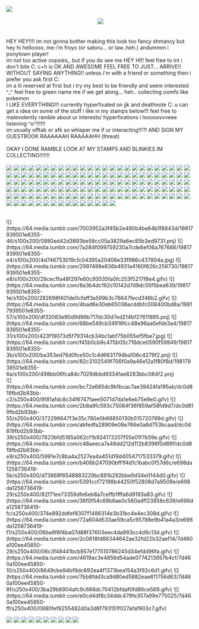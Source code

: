  ![](https://i.pinimg.com/originals/f5/fd/b7/f5fdb72fc16d8321eafa563679d0593b.gif) <br/>
<br/>
⠀⠀⠀⠀⠀⠀⠀⠀⠀⠀⠀⠀⠀⠀⠀⠀⠀⠀⠀⠀⠀⠀⠀⠀![](https://64.media.tumblr.com/51bde53c9332aa9dd5d78f3e2787f9de/b1701af0a1435f1a-96/s250x400/231a9a72c1fd1e49c443816d0fc12d47e8a37e5e.gifv) <br/>
<br/>
<br/>
HEY HEY!!!! im not gonna bother making this look too fancy shmancy but hey hi helloooo, me i'm froyo (or satoru... or law..heh.) andummm i ponytown player! <br/>
im not too active oopsies,, but if you do see me HEY HI!! feel free to int i don't bite C: c+h is OK AND AWESOME FEEL FREE TO JUST... ARRIVE!! WITHOUT SAYING ANYTHING!! unless i'm with a friend or something then i prefer you ask first C: <br/>
im a lil reserved at first but i try my best to be friendly and seem interested ^_^ feel free to green name me if we get along... heh.. collecting oomfs like pokemon <br/>
I LIKE EVERYTHING!!! currently hyperfixated on jjk and deathnote C: u can get a idea on some of the stuff i like in my stamps below!!! feel free to malevolently ramble about ur interests/ hyperfixations i looooovvveee listening ^o^!!!!!! <br/>
im usually offtab or afk so whisper me if ur interacting!!!?! AND SIGN MY GUESTBOOK RAAAAAAH RAAAAAHH (threat) <br/>
<br/>
OKAY I DONE RAMBLE LOOK AT MY STAMPS AND BLINKIES IM COLLECTING!!!!!!! <br/>
<br/>
![](https://64.media.tumblr.com/99da0a6c941ad2594a7fb4bd15ad6525/7550965e59bdac14-ac/s250x400/476e9ab5002fe9c827583b74b727704bdb352563.gifv) 
![](https://64.media.tumblr.com/baab09c9f79dea23e302cde6f51b6579/7550965e59bdac14-67/s250x400/f8f3fb72dd104c93de1104f3b5f0e6170b0df39f.gifv)
![](https://64.media.tumblr.com/8a0f19a14dd5f2695e9848ea7b4ae15d/7550965e59bdac14-91/s250x400/00133e62a43bb3cfa22382ae07037753341f1038.gifv)
![](https://64.media.tumblr.com/5b88e5caebf1f8d404db4a0c696a6461/7550965e59bdac14-9e/s250x400/0d32b73f190dcae811835446c1bf00fe2c1e10c9.gifv)
![](https://64.media.tumblr.com/7abb471d90fd0190ae6021f7a9a1b52f/6ec1f705e5198951-97/s100x200/91ee243be6e774fe834c904e7edf8d53eb879999.pnj) 
![](https://64.media.tumblr.com/da9a9e325e4e60d4a1ae5048c070aab0/6ec1f705e5198951-df/s100x200/9b2a7e31a53a502a77526a2a2c37125762544ad5.pnj)
![](https://github.com/user-attachments/assets/67a7bba4-6979-4995-ae26-0a9cb384195c)
![](https://64.media.tumblr.com/fc35d1f18a38a99709570f8b32af16f7/6ec1f705e5198951-47/s100x200/be19dd3fdcd8cbe90bdc39b13c5f8754f4a55043.pnj)
![](https://64.media.tumblr.com/a1742e550f01d8270073f6be4f753604/b415327962db018a-4f/s100x200/92c6b2192325ed002fa17446ce045a3ee761f5e1.gifv)
![](https://64.media.tumblr.com/6d4b97ea7e9a1ca6c48f528555d15c77/b415327962db018a-0f/s100x200/ac90f519e720787aa51c6fbff1fc31fd353890cb.gifv)
![](https://64.media.tumblr.com/dd1cbaa18925e73c242087f5d5f384cf/b415327962db018a-57/s100x200/13c8f90726ac2088b99d81c1aad7e9c498ff5bd1.gifv)
![](https://64.media.tumblr.com/ca7ba84b794c6b3bcf0725669416856e/b415327962db018a-b6/s100x200/62daca528f4373ac93356d2a4b9f43e5a48f040b.gifv)
![](https://64.media.tumblr.com/e8581277af5d57a2e631027dff4dc2cf/b415327962db018a-61/s100x200/6d6547aafa70ecfb0e7ca4d0ddafcaa597d8bfb7.gifv)
![](https://64.media.tumblr.com/84a4825a49a1a2dce14b67c176f28777/b415327962db018a-2c/s100x200/0c32ca7784e1ef53eff4d1cd58da272a3fe2d849.gifv)
![](https://64.media.tumblr.com/dc9c6895e85a7738cda3c5d4203a0fcb/b415327962db018a-a8/s100x200/77021cf7de0c90d4d992d0ed62b53b6db128444d.gifv)
![](https://64.media.tumblr.com/944eb0b41de37616ebe849c3440dea0a/b415327962db018a-d2/s100x200/043196441b78ccec0bd97c05752d52c3192fbc69.gifv)
![](https://64.media.tumblr.com/cdab4e5279999a1cc9d8ac550b354436/b415327962db018a-fe/s100x200/e0de78801a25c5a218f3a7c708b74b92f6c18519.gifv)
![](https://64.media.tumblr.com/11251e947bca1590d7b093aa4d36e5a6/b415327962db018a-9b/s100x200/ac6fc32fa73716d128cc2faa7d46041a8c04df56.gifv)
![](https://64.media.tumblr.com/9bafe4d54b9c83b333b1a099879d54f8/a86a15a4d492f826-a2/s100x200/0a8bb2570545d4c527c0cd0ed94de29998caee19.gifv)
![](https://64.media.tumblr.com/145391330431f4faf335212f80fe1ddb/a86a15a4d492f826-f0/s100x200/afefa0b0d66fae8a5e471aa5fc417079d74582bb.gifv)
![](https://64.media.tumblr.com/96087b08156dfc029d08acc4462dff81/a86a15a4d492f826-b1/s100x200/911efef567aea71f4b485f9ec1a30e6e3ad64cd5.gifv)
![](https://64.media.tumblr.com/d3d1b8ecd3bac1adfe4930cd5be3d75f/a86a15a4d492f826-cc/s100x200/8de32cfa79e32fcafb2439ff4df97dcc1c105cdb.gifv)
![](https://64.media.tumblr.com/86db6ed4afd2a6741b38e3994da81ed5/a86a15a4d492f826-a8/s100x200/a70eac346399fbc2e8ebdaf5c3c485658420b994.gifv)
![](https://64.media.tumblr.com/e8c0771053fcaa194b390bf6513a2bd1/a86a15a4d492f826-a8/s100x200/43c19da1c4d7196790df6a924df3e5e190452ec2.gifv)
![](https://64.media.tumblr.com/9000e496b1e7b7bbc074fbb3f688f8d1/a86a15a4d492f826-a7/s100x200/eed159c49340d60f36a3e71e49ef8f88b4c61f91.gifv)
![](https://64.media.tumblr.com/1f9d1f9870ea33908faf00284687a491/a86a15a4d492f826-97/s100x200/4f6baeb5ca21a1d586ea7f3eb4642e577f4d9caa.gifv)
![](https://64.media.tumblr.com/b5fa695432ffc1c130c4fc952ea5cfc6/a86a15a4d492f826-b2/s100x200/8ab63d4878186aa78dbb5e6277f1b88034cbfdff.gifv)
![](https://64.media.tumblr.com/c9b8d9ecf44de7b6e12540bd4690adf1/a86a15a4d492f826-8f/s100x200/39c125c934556dea895c894b4dd63cb3fd7993b7.gifv)
![](https://64.media.tumblr.com/dddfe2dc098a1e2adb06d9cd44c7fe14/734ad63bef9cd01e-b6/s100x200/159cb50ab8edae89a073e37e67870e2daf1b133b.pnj)
![](https://64.media.tumblr.com/8f3dae8c5761331d3284a18a6959bd44/734ad63bef9cd01e-b9/s100x200/a4cef8990f80235a5ff8443b74de9ea4eb454382.pnj)
![](https://64.media.tumblr.com/501e1d2a6f5ae3eadd72e66d162d1ea6/734ad63bef9cd01e-7b/s100x200/53a41808f6daff18d558d9f76552135e2c7da022.pnj)
![](https://64.media.tumblr.com/1dc830f211f08090901fbf4dc1d4985c/734ad63bef9cd01e-bd/s100x200/f73db905dc559f0b184e8cb9e4b6fc5179640cc8.pnj)
![](https://64.media.tumblr.com/8be57b0d02362cf95cb5da035a37bf2d/734ad63bef9cd01e-cf/s100x200/f15e282bc4c850779ebe41ccc312ab4cf63f253f.pnj)
![](https://64.media.tumblr.com/d0d5d6acd810aa48360fb0d3dc97b8c0/734ad63bef9cd01e-97/s100x200/51e54605c54065d9c93d0b66a9a4764955928f01.pnj)
![](https://64.media.tumblr.com/06c557fddbfe4dfd50342161a7aa1085/734ad63bef9cd01e-19/s100x200/3fea4f07ac48a515018dfd9ec220440756d2c9b1.pnj)
![](https://64.media.tumblr.com/aa37ea0595c2583e7c3bb931f5d3067f/734ad63bef9cd01e-54/s100x200/98473f21f7c82625c58643baa251224aef1b2d25.pnj)
![](https://64.media.tumblr.com/3bdbe8481f6b7707da0b0af184c17ffc/1b89285f8f5d0e2e-b9/s100x200/1b6f53e59db9842ddb1290cdccc74f6efb899be8.gifv)
![](https://64.media.tumblr.com/cb5ada68c12a05cffda92cfddc87bdf1/1b89285f8f5d0e2e-22/s100x200/87c5305e96ba9229b4374260cf86612cdde1a430.gifv)
![](https://64.media.tumblr.com/1ba3442c1a0c1aa83bbbaeae5d78d39e/1b89285f8f5d0e2e-5b/s100x200/78096394a797c93afef869d7b66abbf4f4f7f935.gifv)
![](https://64.media.tumblr.com/e6d5ed5d6728dfcc068405ddf1aef503/1b89285f8f5d0e2e-f4/s100x200/c76554ee005d3a8de03d430030e36f5ec263a709.gifv)
![](https://64.media.tumblr.com/144821f6428fb437e4d6690f2960de51/1b89285f8f5d0e2e-a9/s100x200/900c1947d49af29d520d0de37c4add534ca06fc4.gifv)
![](https://64.media.tumblr.com/bea664a2309bc8a3d475b90cd440ae7c/1b89285f8f5d0e2e-44/s100x200/b07d0d1b09438edcf9346b79c5e195bf545d39ca.gifv)
![](https://64.media.tumblr.com/c3efe32a4d87cc9cf9af832d73434ce1/6a6f2dcb3aedc262-06/s100x200/b0520506ba29426fae4314e96d127ee5d4674935.gifv)
![](https://64.media.tumblr.com/71af0ad20b8beb3674dfeb81d955e430/6a6f2dcb3aedc262-c2/s100x200/614f7b0f6037786f7596200ce64da3acb679b8e6.gifv)
![](https://64.media.tumblr.com/8309858667ea46de530cc9dce35b850e/6a6f2dcb3aedc262-31/s100x200/5c05d01f3d72c1caad1546dd1f9049a46af48df0.gifv)
![](https://64.media.tumblr.com/6831a3534015d718c03bc896935d17ba/6a6f2dcb3aedc262-2d/s100x200/e34803e0d8dbccc88425439a230a6176b69a7cbc.gifv)
![](https://64.media.tumblr.com/c5640368e12666c9bc7f05a031aece0d/fe82126f926f5fd0-64/s100x200/e6d44b9a3abe1738e4114628f21b3d73b4aa8538.pnj)
![](https://64.media.tumblr.com/f3fd74d739ecc8624eb76f7f46cf4f87/fe82126f926f5fd0-d2/s100x200/0b7ade90c0dc5eeeb1202e97937cc182978b892e.pnj)
![](https://64.media.tumblr.com/602f08860bfd9031abf2f1ee4a0e1635/fe82126f926f5fd0-5c/s100x200/b31f59ffc358c49b12ac0353257f8446f07c8f0b.pnj)
![](https://64.media.tumblr.com/024ea500999a75fcc032cf46943c5589/fe82126f926f5fd0-4e/s100x200/69afd55cdf150f06ff54d5773dc47c6911209b42.pnj)
![](https://64.media.tumblr.com/d8de5279b3ba86c2339fa4ee8ec8b8df/fe82126f926f5fd0-8f/s100x200/318471943adfb305f90d1d9376f40520a5e76987.pnj)
![](https://64.media.tumblr.com/3a29ff03379536959c9c480ac600bd24/fe82126f926f5fd0-61/s100x200/83979b2e1575f12a072130c590bf38f788fa5072.gifv)
![](https://64.media.tumblr.com/bf04aaabf03720df330cb6fb747d890d/fe82126f926f5fd0-37/s100x200/82929161e29a47031d13b252e3c7382fe6290489.jpg)
![](https://64.media.tumblr.com/b0669ab256ca43d2efdb529ab817d1c9/fe82126f926f5fd0-b5/s100x200/c746090a7655d70d920ce98261827b967dba4dff.jpg)
![](https://64.media.tumblr.com/df045e5f48b2eb5f63b21fc8ac740949/fe82126f926f5fd0-25/s100x200/15de1c7267bc5a4cdcbc4d15eb020b9e8407cc08.gifv)
![](https://64.media.tumblr.com/cf5936a19155f05ed861c0ce3fcbfa9c/fe82126f926f5fd0-0f/s100x200/8cda1a1f47bb0a901310f7f5d77f846f1b76a146.gifv)
![](https://64.media.tumblr.com/3bda24c48de5a0ede1ec03baf4ca6dff/fe82126f926f5fd0-29/s100x200/3d8a08da1a436acd87898a4a307f72fbb9413751.gifv)
![](https://64.media.tumblr.com/e5f6f535338e0012018cde2ebefd2840/fe82126f926f5fd0-01/s100x200/952756b9b3af8c4aad481d28c38c2e196971135f.gifv)
![](https://64.media.tumblr.com/7fa6d4ea6f3103dc61daa71be7e943e6/54455c060a21e423-02/s100x200/2a9cab2ebece0bcc48d91b27d1e26c48dde6c458.gifv)
![](https://64.media.tumblr.com/7c1e8d3ca83c95e823d73df835e9946e/6a6f2dcb3aedc262-01/s100x200/5f59112dbbf4c51983059d3ae8196a5a4c2b6173.gifv)
![](https://64.media.tumblr.com/116b6527cc2a0f50f5af387364b7db80/54455c060a21e423-4d/s100x200/477289198629d7628e4a2a3c29dd6c78e88cac0f.gifv)
![](https://64.media.tumblr.com/df045e5f48b2eb5f63b21fc8ac740949/54455c060a21e423-f5/s100x200/01ec4ddf416b3d0393eaf59e3f0c4f082d15cfd8.gifv)
![](https://64.media.tumblr.com/189238f6e656346207433723a43165cb/54455c060a21e423-c1/s100x200/0ac9ae7ffe0af53332a9d7aa9dcd8653cde36e63.jpg)
![](https://64.media.tumblr.com/4d188534ee29baa796bd973ff8766b19/54455c060a21e423-8a/s100x200/e99f5918432c478ef3d13d3db46e3285ba12aa93.gifv)
![](https://64.media.tumblr.com/8f946e9da1a20f6649d481c5aa692fc5/54455c060a21e423-eb/s100x200/544aba2075071860205a18bb2eb222de9a7bca37.gifv)
![](https://64.media.tumblr.com/5c8d0ac057d461358185cf2bbbde9b41/54455c060a21e423-23/s100x200/518b129e7fe2fa95fa0032a1c8803e1b30cc2221.pnj)
![](https://64.media.tumblr.com/1c1ee4679b713185fc97e97053174e95/16b99d01b6672c06-2a/s100x200/ec6a09bfb2548983de21b149fe778016ef2804c6.gifv)
![](https://64.media.tumblr.com/0ba9197eadbf18e65f94db0c6f73da23/8c4b16f0547d01c0-dd/s100x200/c3b7e85915af237d793d2fe11583f6057567eb69.pnj)
![](https://64.media.tumblr.com/30904c8a39513e5cd13d6bc7b3c88ae9/8c4b16f0547d01c0-32/s100x200/9fdeeb1ad6054ae1f9fdf2b79da9bc0c59c9535c.pnj)
![](https://64.media.tumblr.com/e7bfe50df7ba6f89910b597f8f968f29/8c4b16f0547d01c0-c5/s100x200/6f3fc46884c97fef32c257a9db6796043a31ffad.pnj)
![](https://64.media.tumblr.com/808ea3636fea3e4137e022a8f4a83607/8c4b16f0547d01c0-56/s100x200/7cd1929a54e822daecb67905586f61195b9c0bcf.pnj)
![](https://64.media.tumblr.com/c613b05362125d1283bc2b6fb332014d/8c4b16f0547d01c0-d7/s100x200/573eb55d1c839a4e5ce166327e788bafee8e90ba.pnj)
![](https://64.media.tumblr.com/dd368033c33927597c533f3a9a584d4b/3fd32862526c83c5-a8/s100x200/f9511da7354e6e2ff4847d4dbd38a6e1284995c9.gifv)
![](https://64.media.tumblr.com/44b3d8c8bf8105c220d11be0f33956ae/3fd32862526c83c5-a5/s100x200/4214674106b15789e95f18f328dabe040eb55591.gifv)
![](https://64.media.tumblr.com/ca82a2f5e62a1b9ff9a31142e793e102/ed267a2f2c5eb935-18/s100x200/78aa91ec76146c2d83a2ec1e782f2cd171d3f42c.gifv)
![](https://64.media.tumblr.com/aa2fa481f82827b56966356e94bb7ba9/ed267a2f2c5eb935-3a/s100x200/b164268e3f5e488e96bdbadfb5b841e356056b10.gifv)
![](https://64.media.tumblr.com/ccfae1e29d1f014f4f0d935b6e6742a8/ed267a2f2c5eb935-93/s100x200/8396a4b60bca40b5900ccdffd095240bd696cca9.gifv)
![](https://64.media.tumblr.com/f451af0a46ec72e2a0ed970a16097b85/ed267a2f2c5eb935-5d/s100x200/5b65d865aabe380b506712067809413164ff4c7f.gifv)
![](https://64.media.tumblr.com/eb7f143fd64f81e58289960f783c68a8/ed267a2f2c5eb935-13/s100x200/233d141a93bbb525ecedd158023129cd90e677c1.gifv)
![](https://64.media.tumblr.com/61656894afaf2a9a2f047be941e2dc18/277e876d105190d3-61/s100x200/465e36d724d203e89787142857da8a9a660b935c.gifv)
![](https://64.media.tumblr.com/2bcea8a73290d726b0f62570b33093d5/277e876d105190d3-40/s100x200/ed24ac41a9b1e04696fab75fbc491a6c7535b0e9.gifv)
![](https://64.media.tumblr.com/6f0d8cf4ca8e9d59d3225884c7b97a24/277e876d105190d3-92/s100x200/09e2effe5d851b749f3bbe1cd7020b0431da1828.gifv)
![](https://64.media.tumblr.com/e9a98a4d74929e5d4e2da5015a01cce1/277e876d105190d3-13/s100x200/fa23aafa7a95a6a62cd69b3de036e0cffa8f45b4.gifv)
![](https://64.media.tumblr.com/1d91813087e8ce4616e7e010b2727ff1/277e876d105190d3-fc/s100x200/7f5ee81383260a938aa8c70edb1e0ee8cc73ef64.gifv)
![](https://64.media.tumblr.com/b777a9ea20a916fd75ea7755405aa3bb/277e876d105190d3-e8/s100x200/a7dd08e27c5a2ea18f6b119a24a366c05583b7e3.gifv) 
![](https://64.media.tumblr.com/eabd3b66c31180bbb504b06f82a690ee/3ed0a247c1f0a4cb-b8/s100x200/51183cb627b6f3b0b3c90538b49c4fab159b2423.gifv)
![](https://64.media.tumblr.com/555771d47537881962e1086fa5f0cdce/3ed0a247c1f0a4cb-e0/s100x200/33aaefe5d8057d989667130602f9ae38877578b2.pnj)
![](https://64.media.tumblr.com/6e6036aeeef7387d18cb08ff864ab79e/3ed0a247c1f0a4cb-d2/s100x200/e0d38948d51df1b1046926dc64ddf2c6ef509b53.gifv)
![](https://64.media.tumblr.com/b5a876687463ce1a9996727af3e6ab3c/3ed0a247c1f0a4cb-f3/s100x200/efccbae1865167574242339b036b6626d7063f19.gifv)
![](https://64.media.tumblr.com/f6a27bb1f4022b9a95f20fcc10e01fa8/3ed0a247c1f0a4cb-2c/s100x200/e293f86ce5aebe248aba63c4c857ebb0b6c0aa17.pnj)
![](https://64.media.tumblr.com/567010ced60bd43c0f3274f14af89b90/3ed0a247c1f0a4cb-b2/s100x200/284eb94f4caf385897fdd10e3c4a571dc95da7e7.gifv)
![](https://64.media.tumblr.com/1ffeaebedd01075c04c311620487c2a1/1c34860d32569062-24/s250x400/f4e743936d546445a23afe2187287c4a2b26dbb8.gifv)
![](https://64.media.tumblr.com/f78c9370f0b2809a938e4659eeba5a67/1c34860d32569062-f5/s250x400/9ebf7f9eb746335cff2f0e05443835cd6fcf6015.gifv)
![](https://64.media.tumblr.com/1d9b97393fb7050a7e0355cc7db891a7/1c34860d32569062-fd/s250x400/314837659b50a75e6ee38929ac4c4e446a57a9fb.gifv)
![](https://64.media.tumblr.com/5cd3434ff08464cccab11afb99e090da/1c34860d32569062-5d/s250x400/41a9f4768e40f25357b0aa4ad43dd76af2878767.gifv)
![](https://64.media.tumblr.com/a6c908e5035ee985e335fc68ad7474a2/1c34860d32569062-f9/s250x400/f3cb7a10ec4727850faba57265f7891943f6c7d7.gifv)
![](https://64.media.tumblr.com/452cd451345e8f816119384ba46aa70e/1c34860d32569062-64/s250x400/cd70ca40b8a0d92673ffbc9fb420eece03f16ad5.gifv)
![](https://64.media.tumblr.com/1f2f777412d4d0bb7a09bb44e99c2145/8bdd51e196ff7d94-37/s100x200/fb274a64d4d17c57ebfb896405862398d3a37602.gifv)
![](https://64.media.tumblr.com/5666e6b7c0e9731e0eda41f79baa8555/8bdd51e196ff7d94-d2/s100x200/143215f345a00c2953f722046b86cb48df08cda5.gifv)
![](https://64.media.tumblr.com/5bf9f47b03de038f3061d37a1e381547/8bdd51e196ff7d94-58/s100x200/33e3914e08c23d57b236241d96efb9ae1031bc03.gifv)
![](https://64.media.tumblr.com/d74b81ea858d0cea42edd80d57c2f0ea/8bdd51e196ff7d94-f2/s100x200/25cac89aebb0af481fd837e4e6fd540cdfc8690b.gifv)
![](https://64.media.tumblr.com/9f37c39ff45882b0c06333512ec1d85a/8bdd51e196ff7d94-bc/s100x200/ddf134c43a0f46c95a85ec0c6c736580d335f03f.gifv)
![](https://64.media.tumblr.com/2d27ac693b28d9969f2c218f7e146e1e/8bdd51e196ff7d94-24/s100x200/45341871a42f2f0050f74254740a0db581b1f711.gifv)
![](https://64.media.tumblr.com/2e01f10e94cf27b7fda6557fd0f328bd/aa3450e73c80eefc-28/s100x200/e51a55151655687c3b7d616f9d55e2bec56918a7.gifv)
![](https://64.media.tumblr.com/80537ec3979d3e6cceb359a89dac47e1/aa3450e73c80eefc-4d/s100x200/5248dad1c87a8885ae9676f2100d72b27ea3221c.gifv)
![](https://64.media.tumblr.com/5586d7750cac9e7b19e0b91c4915ffe0/aa3450e73c80eefc-ed/s100x200/dbdf8ed557329ecbc95e02d678b4f6ca56155d4f.gifv)
![](https://64.media.tumblr.com/e3c8d591dc05215df3a2228b8945c447/aa3450e73c80eefc-a4/s100x200/4d1d6a5c42d2eac095b01809d45caf3de9b9b0eb.gifv)
![](https://64.media.tumblr.com/be82438683120ad92327599f91b4dd61/aa3450e73c80eefc-f0/s100x200/bc85c84a1d84dab6fd70701b4112d5d22e865212.gifv)
![](https://64.media.tumblr.com/d882f4e5149d79f0293bc37f8d6e9137/aa3450e73c80eefc-a7/s100x200/bdae3dc708cbfc7d0825b7d829f3ab498d4baa0c.gifv)
![](https://64.media.tumblr.com/caecfa9e8b44a2621968b0e089e441dc/aa3450e73c80eefc-d3/s100x200/1f1d6ab42f8366915caef27d498090f398f36944.gifv)
![](https://64.media.tumblr.com/818b759239296d4a92a61e49d676ed25/aa3450e73c80eefc-66/s100x200/7b064c98887c21beba03f6307410b3d04f914bee.gifv)
![](https://64.media.tumblr.com/69df3c4b9639302da72197faa756764f/aa3450e73c80eefc-db/s100x200/8afa230fefde29225bda4a76c61b412b459634a6.gifv)
![](https://64.media.tumblr.com/f6a829189383cc870a172db5c4ea5b1a/aa3450e73c80eefc-ae/s100x200/8b53a6114ee940d30b73adf245ba1969e3495ea8.gifv)
![](https://64.media.tumblr.com/8b31105f384430c41d099b1432f0ed10/aa3450e73c80eefc-aa/s100x200/9a299632b9a7e0c1423baa0249e7485538c80b40.gifv)
![](https://64.media.tumblr.com/639ad51d99ae43cbf5224d9f8ff0c131/4c72038b8e264664-57/s100x200/6b361d9f705e9563ed9ca7f91dc2d996884fefd4.gifv)
![](https://64.media.tumblr.com/f0c1989772101da58d6f003c61fb3048/4c72038b8e264664-ff/s100x200/387cec39a2b1b10283d3b427e4426e802ddc914a.gifv)
![](https://64.media.tumblr.com/867d9e3aa517644bd065a0845a198689/4c72038b8e264664-1a/s100x200/cf66332605851fff3f95f6a0e3bdcd740dca002e.gifv)
![](https://64.media.tumblr.com/0f7d31033c9468f57e02bc0e17812d9b/4c72038b8e264664-67/s100x200/3d8015ebe9098421068100de79ea62a0e79604e9.pnj)
![](https://64.media.tumblr.com/0e9883270a8d1ac5c7e23cba7f4f57ad/4c72038b8e264664-6d/s100x200/5b6d3326ede64b100ec9743ecc8c8db765790840.gifv)
![](https://64.media.tumblr.com/ee10e867c324414d6f5aa0236e0be856/4c72038b8e264664-4d/s100x200/5bb1653018863bfb4a1b0f78012d97608e3e78be.pnj)
![](https://64.media.tumblr.com/5bf4dfe85c661f6032055db7170dac03/d079a0eca9d11bc3-83/s100x200/361731f0686172ab228a3e5c10e744e039343ee9.gifv)
![](https://64.media.tumblr.com/319af93c262f93b3481b45fbcf9aa18f/d079a0eca9d11bc3-bc/s100x200/87a5cbd65817b2d602feccd9cbb6bfc0929b3a63.gifv)
![](https://64.media.tumblr.com/f736d8288be5a81f8c18956b24cdce32/d079a0eca9d11bc3-68/s100x200/dce0af431d358cd9e64e8d76a87d1541cebc1e58.gifv)
![](https://64.media.tumblr.com/85b880c626cc7d13344dc9dce15f0c40/d079a0eca9d11bc3-fa/s100x200/abdd47badc0acc3466123915adb12383cca3d657.gifv)
![](https://64.media.tumblr.com/73b26b77070ca51df1bde2c775d29b4f/d079a0eca9d11bc3-82/s100x200/16733872b12a59d1e24c8b089a8f033338701281.gifv)
![](https://64.media.tumblr.com/e724328aff16302f0cf7ba5a474b7527/d079a0eca9d11bc3-59/s100x200/2fb54c5d7be041d338da59d5488b40742ed9def7.gifv)
![](https://64.media.tumblr.com/733fca2fc3f0b967eb580400f072db8b/d079a0eca9d11bc3-98/s100x200/37e730f9f9b32e76c0325f041e25c7585819adba.gifv)
![](https://64.media.tumblr.com/9bac15ab7d33314f3b737584a8cd755a/d079a0eca9d11bc3-0d/s100x200/df5df6231e9b0f9bbc0293b02fd198125373143a.gifv)
![](https://64.media.tumblr.com/41c416441629324b98b18afe3d221f84/d079a0eca9d11bc3-4b/s100x200/f4ed4aeb2c6099d070de490b8cc7fc2ed146ab1d.gifv)
![](https://64.media.tumblr.com/684ff07749f73dc0564a02ec305d4e2d/4dfb6a1a2c600629-e4/s100x200/5c3d8dc5b69b3bae30b5e9957e1f4f6aa8ce4dd9.gifv)
![](https://64.media.tumblr.com/423382c4a51ced462e3bda30f2e7cc0e/4dfb6a1a2c600629-79/s100x200/363be12c437b4d481017a5caae7b274f6ee6396d.gifv)
![](https://64.media.tumblr.com/aa966dcfc56f14b89b42e31ec45502a1/4dfb6a1a2c600629-65/s100x200/09cab885399140597994c7382d974fa465764d2d.pnj)
![](https://64.media.tumblr.com/e2cad71dd13e6ebd57ce416797710517/4dfb6a1a2c600629-b5/s100x200/9aa4fc390451344a053d3a09fb0d5d0dc016d190.pnj)
![](https://64.media.tumblr.com/fdde2b32b89f306dd5efee4118a13157/4dfb6a1a2c600629-6c/s100x200/108d72b9cf1219bd53f16d26de6a61d82e6e2085.gifv)
![](https://64.media.tumblr.com/4a47d286d29931c954a1e56b38d8a586/abf5dee9a2cf2bcd-71/s100x200/cccb8449fcf2d4432d7a96acb2361a383e712cab.gifv)
![](https://64.media.tumblr.com/79a3a32ab9652bb96132d86f7c3de97e/abf5dee9a2cf2bcd-7e/s100x200/200de89f77f21f285b707b34d85a45a5db28e735.gifv)
![](https://64.media.tumblr.com/2f26abf24893154f553948bd53e11515/abf5dee9a2cf2bcd-5a/s100x200/2ec7a5346914ca5288e0aac80382651a77733c46.gifv)
![](https://64.media.tumblr.com/66f96260fce85dbc8e62321c0260c403/abf5dee9a2cf2bcd-e6/s100x200/f0bc6ce758657f298c52ea657cb0cd7c21a00b5f.gifv)
![](https://64.media.tumblr.com/089330b701daf5a3210b140d22b7ecef/abf5dee9a2cf2bcd-97/s100x200/1393bfcaf7641c9248eee3b3295533a284441499.gifv)
![](https://64.media.tumblr.com/6e8f3c651bb51319c6bdf11c40f994c2/abf5dee9a2cf2bcd-50/s100x200/b79fd730699186fab4219e8217f6a2b657e189d2.gifv)

<br/>
![](https://64.media.tumblr.com/7003952a3f45b2e490b4be64b1f8843d/19817939501e8355-46/s100x200/0980ed42d3893be58cc05a3829a6ec85b3ed9731.pnj)
![](https://64.media.tumblr.com/7a284f099759230a7cde6ef06a767666/19817939501e8355-e4/s100x200/4d746753019cfc04395a20406e33f986c437804a.jpg)
![](https://64.media.tumblr.com/2997498e836b4931a4160f626c258730/19817939501e8355-e8/s100x200/29cec1fa48f297e60c93535fa0fc253f5217f8e4.gifv)
![](https://64.media.tumblr.com/8a3b4dc192c10142d7d9dc55f5bea639/19817939501e8355-1e/s100x200/282698f401de0cfaff3a599b3c76647fecd346b2.gifv)
![](https://64.media.tumblr.com/4bad6e30eb65036acddbfc008400bd8a/19817939501e8355-57/s100x200/df32083e90d9d96b717dc30d7ed214bf27611885.pnj)
![](https://64.media.tumblr.com/68be549cb34916fcc48e96aa5efde3a4/19817939501e8355-31/s100x200/423f19073d5f79314cb34bc1abf75b055ef5fbe7.jpg)
![](https://64.media.tumblr.com/f45b0cb9c475b05c716dce0590f59949/19817939501e8355-3b/s100x200/ba353ed76d0fce50c1c4d6631794ba106c4279f2.pnj)
![](https://64.media.tumblr.com/82c3102549f706f0a9a46e12a1f80f8d/19817939501e8355-6a/s100x200/498bb06fca84c7029dbbd9334fae8283bbc084f2.pnj)
<br/>
![](https://64.media.tumblr.com/bc72e685dc9b1bcac7ae39424fa195ab/dc0d819fbd2b93bb-c2/s250x400/9f81afdc8c34f6747faee5071d7da1e6eb75e9e0.gifv)
![](https://64.media.tumblr.com/2b8a9fc593c75084f36f859af58fd9d7/dc0d819fbd2b93bb-55/s250x400/372296647f3e35c780e0b68850130b515720789d.gifv)
![](https://64.media.tumblr.com/abfedfa28909e08e766e0a8d753bcaad/dc0d819fbd2b93bb-39/s250x400/7623bfd5185a062cf1b924173207f55e01f7b59e.gifv)
![](https://64.media.tumblr.com/c48aeeca7a48dd212d112b8396f0d89f/dc0d819fbd2b93bb-e9/s250x400/5991e7c8ba4a2527ea4a451d19d4054717533379.gifv)
![](https://64.media.tumblr.com/b406b247090bff1f4d1c1babc0f57d6c/e698da1258736419-5b/s250x400/d73868f6548883229bc881b292bbe9d34e0144d0.gifv)
![](https://64.media.tumblr.com/5391ccf72198b44250f52808d7a9509e/e698da1258736419-29/s250x400/82f71ee73359dfe6eb8a7ceffb1fffa6d9193a83.gifv)
![](https://64.media.tumblr.com/36f0f54c69b6ae0c560adff23858c639/e698da1258736419-fc/s250x400/374e892ddfef8307f1486314e3b31bc4e4ec308d.gifv)
![](https://64.media.tumblr.com/72a604d533ae59ca5c95788e9b41a4a3/e698da1258736419-f1/s250x400/06ba9f8f4ba07d88f37603eec4da993cc4d9c13d.gifv)
![](https://64.media.tumblr.com/2c0818fd66344642ae32fd22b32aef14/7d460a100ee45850-29/s250x400/06c3f48441bcb957e177510786245d34efdd96fa.gifv)
![](https://64.media.tumblr.com/4619ac3e4856d54ade0774213657b4cf/7d460a100ee45850-10/s250x400/8649cbe94bf9dc692ea4f1373bea154a3f92c6d1.gifv)
![](https://64.media.tumblr.com/7bb8fdd3ca9d80ed5882eae611756d63/7d460a100ee45850-8f/s250x400/3ba29b6904afc9c666dc70412bfdaf0fd86ce569.gifv)
![](https://64.media.tumblr.com/e0cd4df8c34ddc479fe357a99e775025/7d460a100ee45850-ff/s250x400/0880fef9255482d0a3d6f793151f027afaf903c7.gifv)


![](https://64.media.tumblr.com/273070a71888587e222b47189ad1cdba/0174d17f62db2355-d3/s250x400/1679c177b513293bae1cde406a11b36402182bae.pnj)
![](https://64.media.tumblr.com/c0134310e8f3231aa9314b65dd62ebe2/0174d17f62db2355-80/s250x400/36aa9266d161b537a5d4e1d46fb4e434b5eb8ac8.pnj)
![](https://64.media.tumblr.com/fc47f132caa5cc4377c0056c29bd2a0e/0174d17f62db2355-b7/s250x400/63f36480d1f3db8435b7184fe5360981c4a18fb2.pnj)
![](https://64.media.tumblr.com/2156a53f216c7469f152316726726cb3/0174d17f62db2355-2d/s250x400/b97db070432c5803f9a9e8fd2d27bc000f665512.pnj)
![](https://64.media.tumblr.com/5a1938c4558162a61b6d6f13270b4492/d3d6e70c2bd0d9b7-c7/s100x200/0721e79d17e7a3c5bf891915fd4589d9c8f45b6e.pnj)
![](https://64.media.tumblr.com/9901157fcb2581f063535c1d8c2d0205/d3d6e70c2bd0d9b7-d9/s100x200/9c9cb2a770bdfd3624af32a01453ea051f92dd0b.pnj)
![](https://64.media.tumblr.com/db1011e4bf815322c0245eb607ab39bb/d3d6e70c2bd0d9b7-2d/s100x200/6896220207248cd3399d8911c0f02d8e6bbf2ba3.pnj)
![](https://64.media.tumblr.com/7151e4125a6d465fdc1843ce6a7d06cd/d3d6e70c2bd0d9b7-53/s100x200/7c0ad953ed7303b5f47fc56b42ec2183b3fd0841.pnj)
![](https://64.media.tumblr.com/1aeacd3c0f7284be38735e83435b83f4/d3d6e70c2bd0d9b7-f0/s100x200/ae832b094427e2bc0844a88780577d4b55806d69.pnj)
![](https://64.media.tumblr.com/a73e7029695a57037979ebfb2ca8c1fc/d3d6e70c2bd0d9b7-77/s100x200/4ffe6545147f521ef16b87461b6c885596111941.pnj)

